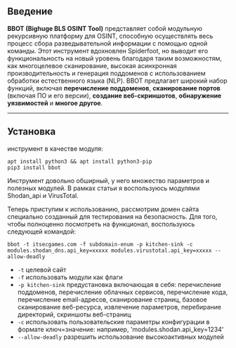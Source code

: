 ## Введение
**BBOT (Bighuge BLS OSINT Tool)** представляет собой модульную рекурсивную платформу для OSINT, способную осуществлять весь процесс сбора разведывательной информации с помощью одной команды. Этот инструмент вдохновлен Spiderfoot, но выводит его функциональность на новый уровень благодаря таким возможностям, как многоцелевое сканирование, высокая асинхронная производительность и генерация поддоменов с использованием обработки естественного языка (NLP). BBOT предлагает широкий набор функций, включая **перечисление поддоменов**, **сканирование портов** (включая ПО и его версии), **создание веб-скриншотов**, **обнаружение уязвимостей** и **многое другое**.

---

## Установка 

инструмент в качестве модуля:  
```
apt install python3 && apt install python3-pip
pip3 install bbot
```

Инструмент довольно обширный, у него множество параметров и полезных модулей. В рамках статьи я воспользуюсь модулями Shodan_api и VirusTotal.  
  
Теперь приступим к использованию, рассмотрим домен сайта специально созданный для тестирования на безопасность. Для того, чтобы полноценно посмотреть на функционал, воспользуюсь следующей командой:
```
bbot -t itsecgames.com -f subdomain-enum -p kitchen-sink -c modules.shodan_dns.api_key=xxxxx modules.virustotal.api_key=xxxxx --allow-deadly
```
- `-t` целевой сайт  
- `-f` использовать модули как флаги  
- `-p kitchen-sink` предустановка включающая в себя: перечисление поддоменов, перечисление облачных сервисов, перечисление кода, перечисление email-адресов, сканирование страниц, базовое сканирование веб-ресурса, извлечение параметров, перебирание директорий, скриншоты веб-страниц  
- `-c` использовать пользовательские параметры конфигурации в формате ключ=значение: например, 'modules.shodan.api_key=1234'  
- `--allow-deadly` разрешить использование высокоактивных модулей